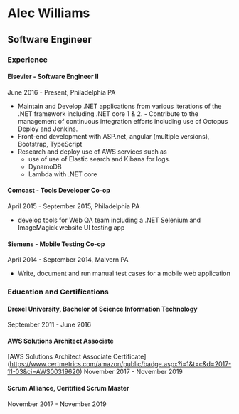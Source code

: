 # Alec Williams

## Software Engineer

### Experience

#### Elsevier - Software Engineer II

June 2016 - Present, Philadelphia PA

- Maintain and Develop .NET applications from various iterations of the .NET framework including .NET core 1 & 2. - Contribute to the management of continuous integration efforts including use of Octopus Deploy and Jenkins.
- Front-end development with ASP.net, angular (multiple versions), Bootstrap, TypeScript
- Research and deploy use of AWS services such as
  - use of use of Elastic search and Kibana for logs.
  - DynamoDB
  - Lambda with .NET core

#### Comcast - Tools Developer Co-op

April 2015 - September 2015, Philadelphia PA

- develop tools for Web QA team including a .NET Selenium and ImageMagick website UI testing app

#### Siemens - Mobile Testing Co-op

April 2014 - September 2014, Malvern PA

- Write, document and run manual test cases for a mobile web application

### Education and Certifications

#### Drexel University, Bachelor of Science Information Technology

  September 2011 - June 2016

#### AWS Solutions Architect Associate
  [AWS Solutions Architect Associate Certificate] (https://www.certmetrics.com/amazon/public/badge.aspx?i=1&t=c&d=2017-11-03&ci=AWS00319620)
  November 2017 - November 2019

#### Scrum Alliance, Ceritified Scrum Master

  November 2017 - November 2019

